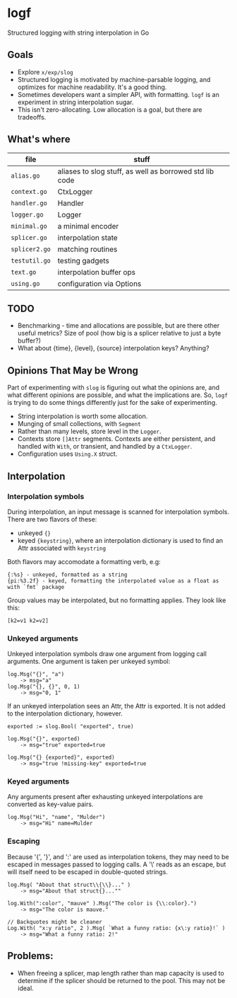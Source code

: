 # logf
Structured logging with string interpolation in Go

## Goals
- Explore `x/exp/slog`
- Structured logging is motivated by machine-parsable logging, and optimizes for machine readability. It's a good thing.
- Sometimes developers want a simpler API, with formatting. `logf` is an experiment in string interpolation sugar. 
- This isn't zero-allocating. Low allocation is a goal, but there are tradeoffs.

## What's where

| file | stuff |
| -- | -- |
|`alias.go`| aliases to slog stuff, as well as borrowed std lib code |
|`context.go`| CtxLogger |
|`handler.go`| Handler |
|`logger.go`| Logger |
|`minimal.go`| a minimal encoder|
|`splicer.go`| interpolation state |
|`splicer2.go`| matching routines |
|`testutil.go`| testing gadgets |
|`text.go`| interpolation buffer ops|
|`using.go`| configuration via Options|

## TODO
- Benchmarking - time and allocations are possible, but are there other useful metrics?
   Size of pool (how big is a splicer relative to just a byte buffer?)
- What about {time}, {level}, {source} interpolation keys? Anything?

## Opinions That May be Wrong

Part of experimenting with `slog` is figuring out what the opinions are, and what different opinions are possible, and what the implications are. So, `logf` is trying to do some things differently just for the sake of experimenting.

- String interpolation is worth some allocation.
- Munging of small collections, with `Segment`
- Rather than many levels, store level in the `Logger`.
- Contexts store `[]Attr` segments. Contexts are either persistent, and handled with `With`, or transient, and handled by a `CtxLogger`.
- Configuration uses `Using.X` struct.

## Interpolation

### Interpolation symbols
During interpolation, an input message is scanned for interpolation symbols. There are two flavors of these:
- unkeyed `{}`
- keyed `{keystring}`, where an interpolation dictionary is used to find an Attr associated with `keystring`

Both flavors may accomodate a formatting verb, e.g:
```
{:%s} - unkeyed, formatted as a string
{pi:%3.2f} - keyed, formatting the interpolated value as a float as with `fmt` package
```

Group values may be interpolated, but no formatting applies. They look like this:
```
[k2=v1 k2=v2]
```

### Unkeyed arguments

Unkeyed interpolation symbols draw one argument from logging call arguments. One argument is taken per unkeyed symbol:
```
log.Msg("{}", "a")
	-> msg="a"
log.Msg("{}, {}", 0, 1)
	-> msg="0, 1"
```

If an unkeyed interpolation sees an Attr, the Attr is exported. It is not added to the interpolation dictionary, however.
```
exported := slog.Bool( "exported", true)

log.Msg("{}", exported)
	-> msg="true" exported=true

log.Msg("{} {exported}", exported)
	-> msg="true !missing-key" exported=true
```

### Keyed arguments
Any arguments present after exhausting unkeyed interpolations are converted as key-value pairs.
```
log.Msg("Hi", "name", "Mulder")
	-> msg="Hi" name=Mulder
```

### Escaping

Because '{', '}', and ':' are used as interpolation tokens, they may need to be escaped in messages passed to logging calls.
A '\\' reads as an escape, but will itself need to be escaped in double-quoted strings.

```
log.Msg( "About that struct\\{\\}..." )
	-> msg="About that struct{}...""

log.With(":color", "mauve" ).Msg("The color is {\\:color}.")
	-> msg="The color is mauve."

// Backquotes might be cleaner
Log.With( "x:y ratio", 2 ).Msg( `What a funny ratio: {x\:y ratio}!` )
	-> msg="What a funny ratio: 2!"
```

## Problems:
- When freeing a splicer, map length rather than map capacity is used to determine if the splicer should be returned to the pool. This may not be ideal.